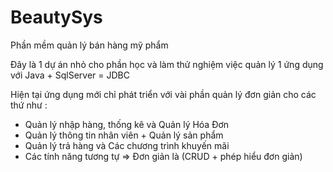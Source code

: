 # BeautySys
Phần mềm quản lý bán hàng mỹ phẩm

Đây là 1 dự án nhỏ cho phần học và làm thử nghiệm việc quản lý 1 ứng dụng với Java + SqlServer = JDBC

Hiện tại ứng dụng mới chỉ phát triển với  vài phần quản lý đơn giản cho các thứ như : 

+ Quản lý nhập hàng, thống kê và Quản lý Hóa Đơn
+ Quản lý thông tin nhân viên + Quản lý sản phẩm
+ Quản lý trả hàng và Các chương trình khuyến mãi
+ Các tính năng tương tự => Đơn giản là (CRUD + phép hiểu đơn giản)
